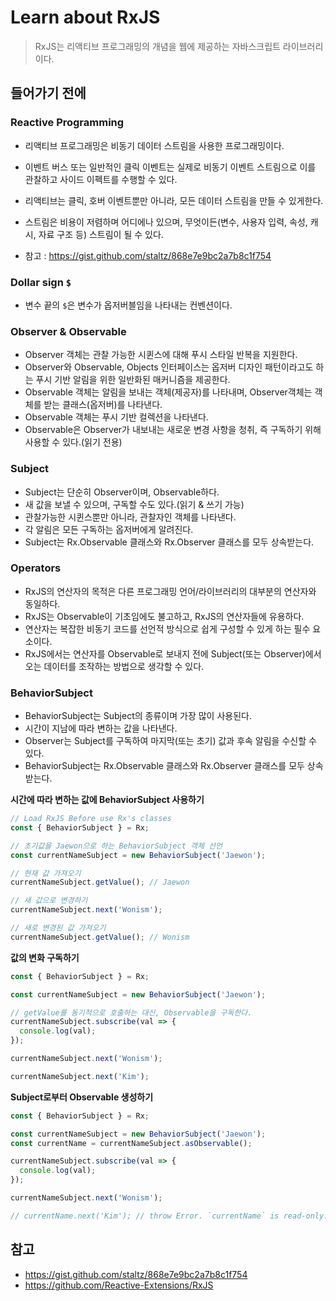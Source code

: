 # Learn about RxJS
> RxJS는 리액티브 프로그래밍의 개념을 웹에 제공하는 자바스크립트 라이브러리이다.

## 들어가기 전에
### Reactive Programming
- 리액티브 프로그래밍은 비동기 데이터 스트림을 사용한 프로그래밍이다.
- 이벤트 버스 또는 일반적인 클릭 이벤트는 실제로 비동기 이벤트 스트림으로 이를 관찰하고 사이드 이펙트를 수행할 수 있다.
- 리액티브는 클릭, 호버 이벤트뿐만 아니라, 모든 데이터 스트림을 만들 수 있게한다.
- 스트림은 비용이 저렴하며 어디에나 있으며, 무엇이든(변수, 사용자 입력, 속성, 캐시, 자료 구조 등) 스트림이 될 수 있다.

- 참고 : https://gist.github.com/staltz/868e7e9bc2a7b8c1f754

### Dollar sign `$`
- 변수 끝의 `$`은 변수가 옵저버블임을 나타내는 컨벤션이다.

### Observer & Observable
- Observer 객체는 관찰 가능한 시퀸스에 대해 푸시 스타일 반복을 지원한다.
- Observer와 Observable, Objects 인터페이스는 옵저버 디자인 패턴이라고도 하는 푸시 기반 알림을 위한 일반화된 매커니즘을 제공한다.
- Observable 객체는 알림을 보내는 객체(제공자)를 나타내며, Observer객체는 객체를 받는 클래스(옵저버)를 나타낸다.
- Observable 객체는 푸시 기반 컬렉션을 나타낸다.
- Observable은 Observer가 내보내는 새로운 변경 사항을 청취, 즉 구독하기 위해 사용할 수 있다.(읽기 전용)

### Subject
- Subject는 단순히 Observer이며, Observable하다.
- 새 값을 보낼 수 있으며, 구독할 수도 있다.(읽기 & 쓰기 가능)
- 관찰가능한 시퀸스뿐만 아니라, 관찰자인 객체를 나타낸다.
- 각 알림은 모든 구독하는 옵저버에게 알려진다.
- Subject는 Rx.Observable 클래스와 Rx.Observer 클래스를 모두 상속받는다.

### Operators
- RxJS의 연산자의 목적은 다른 프로그래밍 언어/라이브러리의 대부분의 연산자와 동일하다.
- RxJS는 Observable이 기초임에도 불고하고, RxJS의 연산자들에 유용하다.
- 연산자는 복잡한 비동기 코드를 선언적 방식으로 쉽게 구성할 수 있게 하는 필수 요소이다.
- RxJS에서는 연산자를 Observable로 보내지 전에 Subject(또는 Observer)에서 오는 데이터를 조작하는 방법으로 생각할 수 있다.

### BehaviorSubject
- BehaviorSubject는 Subject의 종류이며 가장 많이 사용된다.
- 시간이 지남에 따라 변하는 값을 나타낸다.
- Observer는 Subject를 구독하여 마지막(또는 초기) 값과 후속 알림을 수신할 수 있다.
- BehaviorSubject는 Rx.Observable 클래스와 Rx.Observer 클래스를 모두 상속받는다.

__시간에 따라 변하는 값에 BehaviorSubject 사용하기__
```js
// Load RxJS Before use Rx's classes
const { BehaviorSubject } = Rx;

// 초기값을 Jaewon으로 하는 BehaviorSubject 객체 선언
const currentNameSubject = new BehaviorSubject('Jaewon');

// 현재 값 가져오기
currentNameSubject.getValue(); // Jaewon

// 새 값으로 변경하기
currentNameSubject.next('Wonism');

// 새로 변경된 값 가져오기
currentNameSubject.getValue(); // Wonism
```

__값의 변화 구독하기__
```js
const { BehaviorSubject } = Rx;

const currentNameSubject = new BehaviorSubject('Jaewon');

// getValue를 동기적으로 호출하는 대신, Observable을 구독한다.
currentNameSubject.subscribe(val => {
  console.log(val);
});

currentNameSubject.next('Wonism');

currentNameSubject.next('Kim');
```

__Subject로부터 Observable 생성하기__
```js
const { BehaviorSubject } = Rx;

const currentNameSubject = new BehaviorSubject('Jaewon');
const currentName = currentNameSubject.asObservable();

currentNameSubject.subscribe(val => {
  console.log(val);
});

currentNameSubject.next('Wonism');

// currentName.next('Kim'); // throw Error. `currentName` is read-only.
```

## 참고
- https://gist.github.com/staltz/868e7e9bc2a7b8c1f754
- https://github.com/Reactive-Extensions/RxJS

